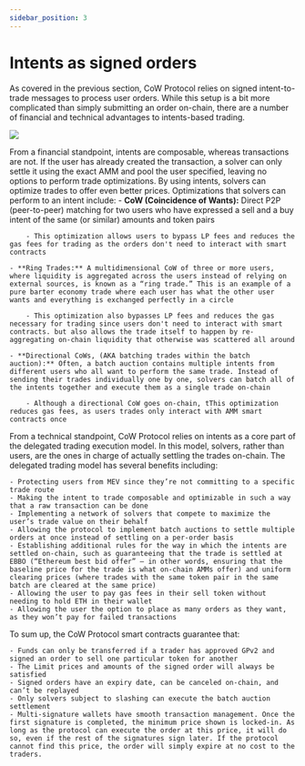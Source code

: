```yaml
---
sidebar_position: 3
---
```


# Intents as signed orders

 As covered in the previous section, CoW Protocol relies on signed intent-to-trade messages to process user orders. While this setup is a bit more complicated than simply submitting an order on-chain, there are a number of financial and technical advantages to intents-based trading. 
 
 ![](https://lh7-eu.googleusercontent.com/dN0NIFnyoQhUZJ4wK8DxQIJ65E6SXBJOeWzCgi1uNrrFONHCetSO2UKtadw0QPuWwVBhN3zoclF2pLnCZx_Tmt1apxoBG6R-evWrZcNOvnEyPcFQYynrcPbVnsrPFVlv6jArQ1JySIHaOhMnoiPIXMs)
 
 From a financial standpoint, intents are composable, whereas transactions are not. If the user has already created the transaction, a solver can only settle it using the exact AMM and pool the user specified, leaving no options to perform trade optimizations. By using intents, solvers can optimize trades to offer even better prices. Optimizations that solvers can perform to an intent include:
    - **CoW (Coincidence of Wants):** Direct P2P (peer-to-peer) matching for two users who have expressed a sell and a buy intent of the same (or similar) amounts and token pairs 

        - This optimization allows users to bypass LP fees and reduces the gas fees for trading as the orders don't need to interact with smart contracts 

    - **Ring Trades:** A multidimensional CoW of three or more users, where liquidity is aggregated across the users instead of relying on external sources, is known as a “ring trade.” This is an example of a pure barter economy trade where each user has what the other user wants and everything is exchanged perfectly in a circle

        - This optimization also bypasses LP fees and reduces the gas necessary for trading since users don't need to interact with smart contracts. but also allows the trade itself to happen by re-aggregating on-chain liquidity that otherwise was scattered all around

    - **Directional CoWs, (AKA batching trades within the batch auction):** Often, a batch auction contains multiple intents from different users who all want to perform the same trade. Instead of sending their trades individually one by one, solvers can batch all of the intents together and execute them as a single trade on-chain 

        - Although a directional CoW goes on-chain, tThis optimization reduces gas fees, as users trades only interact with AMM smart contracts once

From a technical standpoint, CoW Protocol relies on intents as a core part of the delegated trading execution model. In this model, solvers, rather than users, are the ones in charge of actually settling the trades on-chain. The delegated trading model has several benefits including:

    - Protecting users from MEV since they’re not committing to a specific trade route
    - Making the intent to trade composable and optimizable in such a way that a raw transaction can be done
    - Implementing a network of solvers that compete to maximize the user’s trade value on their behalf
    - Allowing the protocol to implement batch auctions to settle multiple orders at once instead of settling on a per-order basis
    - Establishing additional rules for the way in which the intents are settled on-chain, such as guaranteeing that the trade is settled at EBBO (“Ethereum best bid offer” – in other words, ensuring that the baseline price for the trade is what on-chain AMMs offer) and uniform clearing prices (where trades with the same token pair in the same batch are cleared at the same price)
    - Allowing the user to pay gas fees in their sell token without needing to hold ETH in their wallet
    - Allowing the user the option to place as many orders as they want, as they won’t pay for failed transactions

To sum up, the CoW Protocol smart contracts guarantee that:

    - Funds can only be transferred if a trader has approved GPv2 and signed an order to sell one particular token for another
    - The Limit prices and amounts of the signed order will always be satisfied
    - Signed orders have an expiry date, can be canceled on-chain, and can’t be replayed
    - Only solvers subject to slashing can execute the batch auction settlement
    - Multi-signature wallets have smooth transaction management. Once the first signature is completed, the minimum price shown is locked-in. As long as the protocol can execute the order at this price, it will do so, even if the rest of the signatures sign later. If the protocol cannot find this price, the order will simply expire at no cost to the traders.
